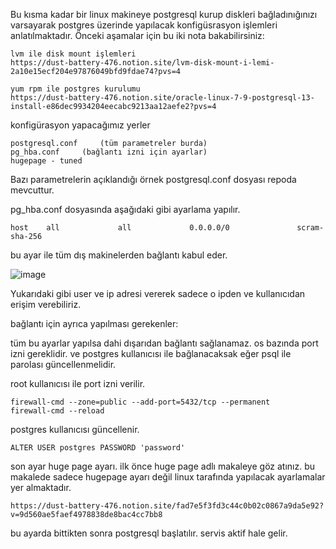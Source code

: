 Bu kısma kadar bir linux makineye postgresql kurup diskleri bağladınığınızı varsayarak postgres üzerinde yapılacak konfigüsrasyon işlemleri anlatılmaktadır. Önceki aşamalar için bu iki nota bakabilirsiniz:
```
lvm ile disk mount işlemleri
https://dust-battery-476.notion.site/lvm-disk-mount-i-lemi-2a10e15ecf204e97876049bfd9fdae74?pvs=4

yum rpm ile postgres kurulumu
https://dust-battery-476.notion.site/oracle-linux-7-9-postgresql-13-install-e86dec9934204eecabc9213aa12aefe2?pvs=4
```

konfigürasyon yapacağımız yerler

```
postgresql.conf     (tüm parametreler burda)
pg_hba.conf     (bağlantı izni için ayarlar)
hugepage - tuned
```
Bazı parametrelerin açıklandığı örnek postgresql.conf dosyası repoda mevcuttur.

pg_hba.conf dosyasında aşağıdaki gibi ayarlama yapılır.
```
host    all             all             0.0.0.0/0               scram-sha-256
```
bu ayar ile tüm dış makinelerden bağlantı kabul eder.

![image](https://github.com/dbaemreors/postgresconf/assets/132146256/14f4cbc8-1eeb-4fa6-b99e-5df71f674e2d)

Yukarıdaki gibi user ve ip adresi vererek sadece o ipden ve kullanıcıdan erişim verebiliriz.

bağlantı için ayrıca yapılması gerekenler:

tüm bu ayarlar yapılsa dahi dışarıdan bağlantı sağlanamaz. os bazında port izni gereklidir. ve postgres kullanıcısı ile bağlanacaksak eğer psql ile parolası güncellenmelidir.

root kullanıcısı ile port izni verilir.
```
firewall-cmd --zone=public --add-port=5432/tcp --permanent
firewall-cmd --reload
```
postgres kullanıcısı güncellenir.
```
ALTER USER postgres PASSWORD 'password'
```
son ayar huge page ayarı. ilk önce huge page adlı makaleye göz atınız. bu makalede sadece hugepage ayarı değil linux tarafında yapılacak ayarlamalar yer almaktadır.
```
https://dust-battery-476.notion.site/fad7e5f3fd3c44c0b02c0867a9da5e92?v=9d560ae5faef4978838de8bac4cc7bb8
```
bu ayarda bittikten sonra postgresql başlatılır. servis aktif hale gelir.
